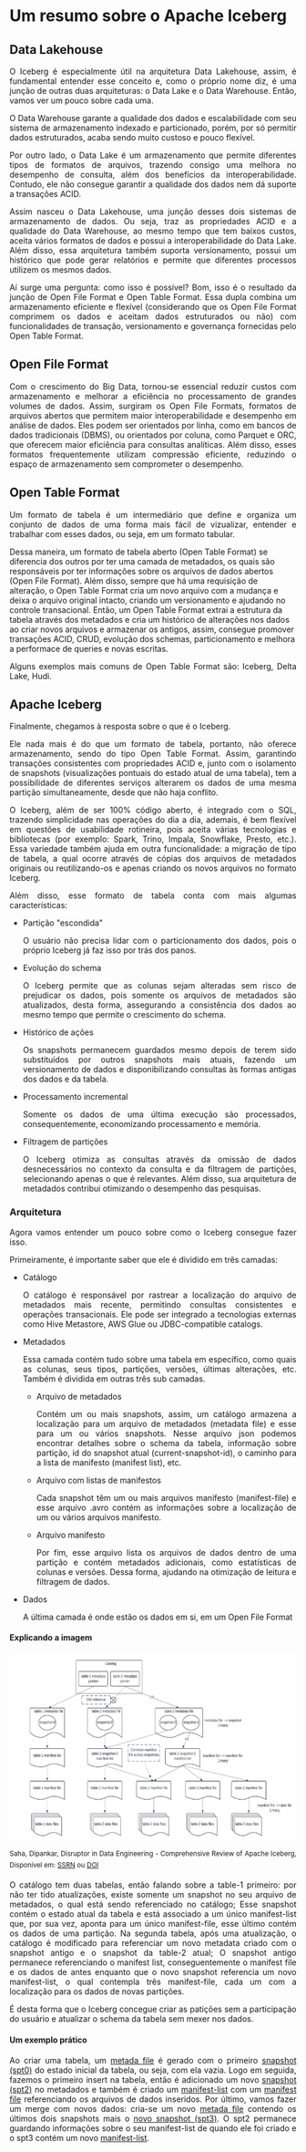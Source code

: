 <h1 align="left">Um resumo sobre o Apache Iceberg</h1>

<h2>Data Lakehouse</h2>

<p align="justify">O Iceberg é especialmente útil na arquitetura Data Lakehouse, assim, é fundamental entender esse conceito e, como o próprio nome diz, é uma junção de outras duas arquiteturas: o Data Lake e o Data Warehouse. Então, vamos ver um pouco sobre cada uma.</p>
<p align="justify">O Data Warehouse garante a qualidade dos dados e escalabilidade com seu sistema de armazenamento indexado e particionado, porém, por só permitir dados estruturados, acaba sendo muito custoso e pouco flexível.</p>
<p align="justify">Por outro lado, o Data Lake é um armazenamento que permite diferentes tipos de formatos de arquivos, trazendo consigo uma melhora no desempenho de consulta, além dos benefícios da interoperabilidade. Contudo, ele não consegue garantir a qualidade dos dados nem dá suporte a transações ACID.</p>
<p align="justify">Assim nasceu o Data Lakehouse, uma junção desses dois sistemas de armazenamento de dados. Ou seja, traz as propriedades ACID e a qualidade do Data Warehouse, ao mesmo tempo que tem baixos custos, aceita vários formatos de dados e possui a interoperabilidade do Data Lake. Além disso, essa arquitetura também suporta versionamento, possui um histórico que pode gerar relatórios e permite que diferentes processos utilizem os mesmos dados.</p>
<p align="justify">Aí surge uma pergunta: como isso é possível? Bom, isso é o resultado da junção de Open File Format e Open Table Format. Essa dupla combina um armazenamento eficiente e flexível (considerando que os Open File Format comprimem os dados e aceitam dados estruturados ou não) com funcionalidades de transação, versionamento e governança fornecidas pelo Open Table Format.</p>

<h2>Open File Format</h2>

<p align="justify">Com o crescimento do Big Data, tornou-se essencial reduzir custos com armazenamento e melhorar a eficiência no processamento de grandes volumes de dados. Assim, surgiram os Open File Formats, formatos de arquivos abertos que permitem maior interoperabilidade e desempenho em análise de dados. Eles podem ser orientados por linha, como em bancos de dados tradicionais (DBMS), ou orientados por coluna, como Parquet e ORC, que oferecem maior eficiência para consultas analíticas. Além disso, esses formatos frequentemente utilizam compressão eficiente, reduzindo o espaço de armazenamento sem comprometer o desempenho.</p>

<h2>Open Table Format</h2>

<p align="justify">Um formato de tabela é um intermediário que define e organiza um conjunto de dados de uma forma mais fácil de vizualizar, entender e trabalhar com esses dados, ou seja, em um formato tabular.</p>
<p>Dessa maneira, um formato de tabela aberto (Open Table Format) se diferencia dos outros por ter uma camada de metadados, os quais são responsáveis por ter informações sobre os arquivos de dados abertos (Open File Format). Além disso, sempre que há uma requisição de alteração, o Open Table Format cria um novo arquivo com a mudança e deixa o arquivo original intacto, criando um versionamento e ajudando no controle transacional. Então, um Open Table Format extrai a estrutura da tabela através dos metadados e cria um histórico de alterações nos dados ao criar novos arquivos e armazenar os antigos, assim, consegue promover transações ACID, CRUD, evolução dos schemas, particionamento e melhora a performace de queries e novas escritas.</p>
<p align="justify">Alguns exemplos mais comuns de Open Table Format são: Iceberg, Delta Lake, Hudi.</p>
  
<h2>Apache Iceberg</h2>

<p align="justify">Finalmente, chegamos à resposta sobre o que é o Iceberg.</p>

<p align="justify">Ele nada mais é do que um formato de tabela, portanto, não oferece armazenamento, sendo do tipo Open Table Format. Assim, garantindo transações consistentes com propriedades ACID e, junto com o isolamento de snapshots (visualizações pontuais do estado atual de uma tabela), tem a possibilidade de diferentes serviços alterarem os dados de uma mesma partição simultaneamente, desde que não haja conflito.</p>
<p align="justify">O Iceberg, além de ser 100% código aberto, é integrado com o SQL, trazendo simplicidade nas operações do dia a dia, ademais, é bem flexível em questões de usabilidade rotineira, pois aceita várias tecnologias e bibliotecas (por exemplo: Spark, Trino, Impala, Snowflake, Presto, etc.). Essa variedade também ajuda em outra funcionalidade: a migração de tipo de tabela, a qual ocorre através de cópias dos arquivos de metadados originais ou reutilizando-os e apenas criando os novos arquivos no formato Iceberg.</p>
<p align="justify">Além disso, esse formato de tabela conta com mais algumas características:</p>
<ul>
  <li>Partição "escondida"</li>
  <p align="justify">O usuário não precisa lidar com o particionamento dos dados, pois o próprio Iceberg já faz isso por trás dos panos.</p>
  <li>Evolução do schema</li>
  <p align="justify">O Iceberg permite que as colunas sejam alteradas sem risco de prejudicar os dados, pois somente os arquivos de metadados são atualizados, desta forma, assegurando a consistência dos dados ao mesmo tempo que permite o crescimento do schema.</p>
  <li>Histórico de ações</li>
  <p align="justify">Os snapshots permanecem guardados mesmo depois de terem sido substituídos por outros snapshots mais atuais, fazendo um versionamento de dados e disponibilizando consultas às formas antigas dos dados e da tabela.</p>
  <li>Processamento incremental</li>
  <p align="justify">Somente os dados de uma última execução são processados, consequentemente, economizando processamento e memória.</p>
  <li>Filtragem de partições</li>
  <p align="justify">O Iceberg otimiza as consultas através da omissão de dados desnecessários no contexto da consulta e da filtragem de partições, selecionando apenas o que é relevantes. Além disso, sua arquitetura de metadados contribui otimizando o desempenho das pesquisas.</p>
</ul>

<h3>Arquitetura</h3>

<p align="justify">Agora vamos entender um pouco sobre como o Iceberg consegue fazer isso.</p>
<p align="justify">Primeiramente, é importante saber que ele é dividido em três camadas:</p>
<ul>
  <li>Catálogo</li>
  <p align="justify">O catálogo é responsável por rastrear a localização do arquivo de metadados mais recente, permitindo consultas consistentes e operações transacionais. Ele pode ser integrado a tecnologias externas como Hive Metastore, AWS Glue ou JDBC-compatible catalogs.</p>
  <li>Metadados</li>
  <p align="justify">Essa camada contém tudo sobre uma tabela em específico, como quais as colunas, seus tipos, partições, versões, últimas alterações, etc. Também é dividida em outras três sub camadas.</p>
  <ul>
    <li>Arquivo de metadados</li>
    <p align="justify">Contém um ou mais snapshots, assim, um catálogo armazena a localização para um arquivo de metadados (metadata file) e esse para um ou vários snapshots. Nesse arquivo json podemos encontrar detalhes sobre o schema da tabela, informação sobre partição, id do snapshot atual (current-snapshot-id), o caminho para a lista de manifesto (manifest list), etc.</p>
    <li>Arquivo com listas de manifestos</li>
    <p align="justify">Cada snapshot têm um ou mais arquivos manifesto (manifest-file) e esse arquivo .avro contém as informações sobre a localização de um ou vários arquivos manifesto.</p>
    <li>Arquivo manifesto</li>
    <p align="justify">Por fim, esse arquivo lista os arquivos de dados dentro de uma partição e contém metadados adicionais, como estatísticas de colunas e versões. Dessa forma, ajudando na otimização de leitura e filtragem de dados.</p>
  </ul>
  <li>Dados</li>
  <p align="justify">A última camada é onde estão os dados em si, em um Open File Format</p>
</ul>

<h4>Explicando a imagem</h4>
<img src="assets/iceberg_arquitetura_exemplo.png" />
<p align="justify"><sup>Saha, Dipankar, Disruptor in Data Engineering - Comprehensive Review of Apache Iceberg, Disponível em: <a href="https://ssrn.com/abstract=4987315" target="_blank">SSRN</a> ou <a href="http://dx.doi.org/10.2139/ssrn.4987315" target="_blank">DOI</a></sup></p>
<p align="justify">O catálogo tem duas tabelas, então falando sobre a table-1 primeiro: por não ter tido atualizações, existe somente um snapshot no seu arquivo de metadados, o qual está sendo referenciado no catálogo; Esse snapshot contém o estado atual da tabela e está associado a um único manifest-list que, por sua vez, aponta para um único manifest-file, esse último contém os dados de uma partição. Na segunda tabela, após uma atualização, o catálogo é modificado para referenciar um novo metadata criado com o snapshot antigo e o snapshot da table-2 atual; O snapshot antigo permanece referenciando o manifest list, conseguentemente o manifest file e os dados de antes enquanto que o novo snapshot referencia um novo manifest-list, o qual contempla três manifest-file, cada um com a localização para os dados de novas partições.</p>
<p align="justify">É desta forma que o Iceberg concegue criar as patições sem a participação do usuário e atualizar o schema da tabela sem mexer nos dados.</p>

<h4>Um exemplo prático</h4>
<p align="justify">Ao criar uma tabela, um <a href="table_exemplo/metadata/metadata-00001.json">metada file</a> é gerado com o primeiro <a href="table_exemplo/metadata/snapshots/00000000000000000001.json">snapshot (spt0)</a> do estado inicial da tabela, ou seja, com ela vazia. Logo em seguida, fazemos o primeiro insert na tabela, então é adicionado um novo <a href="table_exemplo/metadata/snapshots/00000000000000000002.json">snapshot (spt2)</a> no metadados e também é criado um <a href="table_exemplo/metadata/manifest-lists/manifest-list-00002.avro">manifest-list</a> com um <a href="table_exemplo/metadata/manifest-00002.avro">manifest file</a> referenciando os arquivos de dados inseridos. Por último, vamos fazer um merge com novos dados: cria-se um novo <a href="table_exemplo/metadata/metadata-00003.json">metada file</a> contendo os últimos dois snapshots mais o <a href="table_exemplo/metadata/snapshots/00000000000000000003.json">novo snapshot (spt3)</a>. O spt2 permanece guardando informações sobre o seu manifest-list de quando ele foi criado e o spt3 contém um novo <a href="table_exemplo/metadata/manifest-lists/manifest-list-00003.avro">manifest-list</a>.</p>

